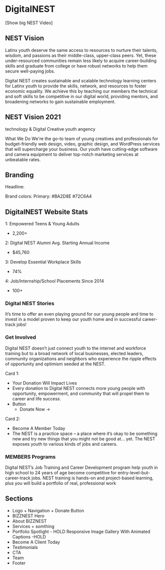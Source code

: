 # DigitalNEST

[Show big NEST Video]

## NEST Vision

Latinx youth deserve the same access to resources to nurture their talents, wisdom, and passions as their middle-class, upper-class peers. Yet, these under-resourced communities remain less likely to acquire career-building skills and graduate from college or have robust networks to help them secure well-paying jobs.

Digital NEST creates sustainable and scalable technology learning centers for Latinx youth to provide the skills, network, and resources to foster economic equality. We achieve this by teaching our members the technical and soft skills to be competitive in our digital world, providing mentors, and broadening networks to gain sustainable employment.

## NEST Vision 2021

technology & Digital Creative youth angency

What We Do
We're the go-to team of young creatives and professionals for budget-friendly web design, video, graphic design, and WordPress services that will supercharge your business. Our youth have cutting-edge software and camera equipment to deliver top-notch marketing services at unbeatable rates.

## Branding

Headline:

Brand colors:
Primary: #BA2D8E #72C6A4

## DigitalNEST Website Stats

1: Empowered Teens & Young Adults

- 2,200+

2: Digital NEST Alumni Avg. Starting Annual Income

- $45,760

3: Develop Essential Workplace Skills

- 74%

4: Job/Internship/School Placements Since 2014

- 100+

### Digital NEST Stories

It’s time to offer an even playing ground for our young people and time to invest in a model proven to keep our youth home and in successful career-track jobs!

### Get Involved

Digital NEST doesn’t just connect youth to the internet and workforce training but to a broad network of local businesses, elected leaders, community organizations and neighbors who experience the ripple effects of opportunity and optimism seeded at the NEST.

Card 1:

- Your Donation Will Impact Lives
- Every donation to Digital NEST connects more young people with opportunity, empowerment, and community that will propel them to career and life success.
- Button
  - Donate Now ->

Card 2:

- Become A Member Today
- The NEST is a practice space – a place where it’s okay to be something new and try new things that you might not be good at… yet. The NEST exposes youth to various kinds of jobs and careers.

### MEMBERS Programs

Digital NEST’s Job Training and Career Development program help youth in high school to 24 years of age become competitive for entry-level-but-career-track jobs. NEST training is hands-on and project-based learning, plus you will build a portfolio of real, professional work

## Sections

- Logo + Navigation + Donate Button
- BIZZNEST Hero
- About BIZZNEST
- Services + somthing
- Portfolio Spotlight - HOLD
  Responsive Image Gallery With Animated Captions -HOLD
- Become A Client Today
- Testimonials
- CTA
- Team
- Footer

